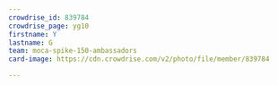 ```yaml
---
crowdrise_id: 839784
crowdrise_page: yg10
firstname: Y
lastname: G
team: moca-spike-150-ambassadors
card-image: https://cdn.crowdrise.com/v2/photo/file/member/839784

---
```

